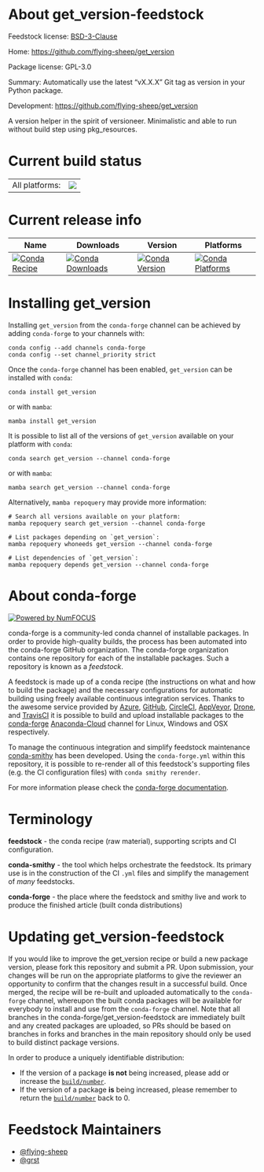About get_version-feedstock
===========================

Feedstock license: [BSD-3-Clause](https://github.com/conda-forge/get_version-feedstock/blob/main/LICENSE.txt)

Home: https://github.com/flying-sheep/get_version

Package license: GPL-3.0

Summary: Automatically use the latest “vX.X.X” Git tag as version in your Python package.

Development: https://github.com/flying-sheep/get_version

A version helper in the spirit of versioneer.
Minimalistic and able to run without build step using pkg_resources.


Current build status
====================


<table><tr><td>All platforms:</td>
    <td>
      <a href="https://dev.azure.com/conda-forge/feedstock-builds/_build/latest?definitionId=7929&branchName=main">
        <img src="https://dev.azure.com/conda-forge/feedstock-builds/_apis/build/status/get_version-feedstock?branchName=main">
      </a>
    </td>
  </tr>
</table>

Current release info
====================

| Name | Downloads | Version | Platforms |
| --- | --- | --- | --- |
| [![Conda Recipe](https://img.shields.io/badge/recipe-get_version-green.svg)](https://anaconda.org/conda-forge/get_version) | [![Conda Downloads](https://img.shields.io/conda/dn/conda-forge/get_version.svg)](https://anaconda.org/conda-forge/get_version) | [![Conda Version](https://img.shields.io/conda/vn/conda-forge/get_version.svg)](https://anaconda.org/conda-forge/get_version) | [![Conda Platforms](https://img.shields.io/conda/pn/conda-forge/get_version.svg)](https://anaconda.org/conda-forge/get_version) |

Installing get_version
======================

Installing `get_version` from the `conda-forge` channel can be achieved by adding `conda-forge` to your channels with:

```
conda config --add channels conda-forge
conda config --set channel_priority strict
```

Once the `conda-forge` channel has been enabled, `get_version` can be installed with `conda`:

```
conda install get_version
```

or with `mamba`:

```
mamba install get_version
```

It is possible to list all of the versions of `get_version` available on your platform with `conda`:

```
conda search get_version --channel conda-forge
```

or with `mamba`:

```
mamba search get_version --channel conda-forge
```

Alternatively, `mamba repoquery` may provide more information:

```
# Search all versions available on your platform:
mamba repoquery search get_version --channel conda-forge

# List packages depending on `get_version`:
mamba repoquery whoneeds get_version --channel conda-forge

# List dependencies of `get_version`:
mamba repoquery depends get_version --channel conda-forge
```


About conda-forge
=================

[![Powered by
NumFOCUS](https://img.shields.io/badge/powered%20by-NumFOCUS-orange.svg?style=flat&colorA=E1523D&colorB=007D8A)](https://numfocus.org)

conda-forge is a community-led conda channel of installable packages.
In order to provide high-quality builds, the process has been automated into the
conda-forge GitHub organization. The conda-forge organization contains one repository
for each of the installable packages. Such a repository is known as a *feedstock*.

A feedstock is made up of a conda recipe (the instructions on what and how to build
the package) and the necessary configurations for automatic building using freely
available continuous integration services. Thanks to the awesome service provided by
[Azure](https://azure.microsoft.com/en-us/services/devops/), [GitHub](https://github.com/),
[CircleCI](https://circleci.com/), [AppVeyor](https://www.appveyor.com/),
[Drone](https://cloud.drone.io/welcome), and [TravisCI](https://travis-ci.com/)
it is possible to build and upload installable packages to the
[conda-forge](https://anaconda.org/conda-forge) [Anaconda-Cloud](https://anaconda.org/)
channel for Linux, Windows and OSX respectively.

To manage the continuous integration and simplify feedstock maintenance
[conda-smithy](https://github.com/conda-forge/conda-smithy) has been developed.
Using the ``conda-forge.yml`` within this repository, it is possible to re-render all of
this feedstock's supporting files (e.g. the CI configuration files) with ``conda smithy rerender``.

For more information please check the [conda-forge documentation](https://conda-forge.org/docs/).

Terminology
===========

**feedstock** - the conda recipe (raw material), supporting scripts and CI configuration.

**conda-smithy** - the tool which helps orchestrate the feedstock.
                   Its primary use is in the construction of the CI ``.yml`` files
                   and simplify the management of *many* feedstocks.

**conda-forge** - the place where the feedstock and smithy live and work to
                  produce the finished article (built conda distributions)


Updating get_version-feedstock
==============================

If you would like to improve the get_version recipe or build a new
package version, please fork this repository and submit a PR. Upon submission,
your changes will be run on the appropriate platforms to give the reviewer an
opportunity to confirm that the changes result in a successful build. Once
merged, the recipe will be re-built and uploaded automatically to the
`conda-forge` channel, whereupon the built conda packages will be available for
everybody to install and use from the `conda-forge` channel.
Note that all branches in the conda-forge/get_version-feedstock are
immediately built and any created packages are uploaded, so PRs should be based
on branches in forks and branches in the main repository should only be used to
build distinct package versions.

In order to produce a uniquely identifiable distribution:
 * If the version of a package **is not** being increased, please add or increase
   the [``build/number``](https://docs.conda.io/projects/conda-build/en/latest/resources/define-metadata.html#build-number-and-string).
 * If the version of a package **is** being increased, please remember to return
   the [``build/number``](https://docs.conda.io/projects/conda-build/en/latest/resources/define-metadata.html#build-number-and-string)
   back to 0.

Feedstock Maintainers
=====================

* [@flying-sheep](https://github.com/flying-sheep/)
* [@grst](https://github.com/grst/)


